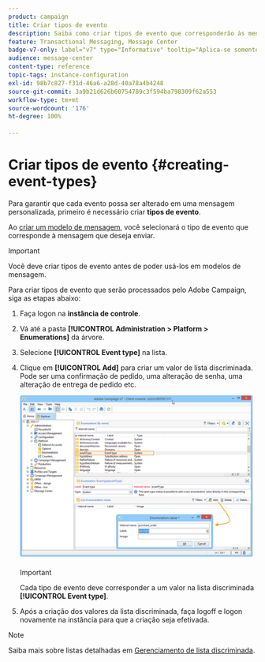 ```yaml
---
product: campaign
title: Criar tipos de evento
description: Saiba como criar tipos de evento que corresponderão às mensagens transacionais que você deseja enviar no Adobe Campaign Classic
feature: Transactional Messaging, Message Center
badge-v7-only: label="v7" type="Informative" tooltip="Aplica-se somente ao Campaign Classic v7"
audience: message-center
content-type: reference
topic-tags: instance-configuration
exl-id: 98b7c827-f31d-46a6-a28d-40a78a4b4248
source-git-commit: 3a9b21d626b60754789c3f594ba798309f62a553
workflow-type: tm+mt
source-wordcount: '176'
ht-degree: 100%

---
```


# Criar tipos de evento {#creating-event-types}



Para garantir que cada evento possa ser alterado em uma mensagem personalizada, primeiro é necessário criar **tipos de evento**.

Ao [criar um modelo de mensagem](../../message-center/using/creating-the-message-template.md), você selecionará o tipo de evento que corresponde à mensagem que deseja enviar.

>[!IMPORTANT]
>
>Você deve criar tipos de evento antes de poder usá-los em modelos de mensagem.

Para criar tipos de evento que serão processados pelo Adobe Campaign, siga as etapas abaixo:

1. Faça logon na **instância de controle**.

1. Vá até a pasta **[!UICONTROL Administration > Platform > Enumerations]** da árvore.

1. Selecione **[!UICONTROL Event type]** na lista.

1. Clique em **[!UICONTROL Add]** para criar um valor de lista discriminada. Pode ser uma confirmação de pedido, uma alteração de senha, uma alteração de entrega de pedido etc.

   ![](assets/messagecenter_eventtype_enum_001.png)

   >[!IMPORTANT]
   >
   >Cada tipo de evento deve corresponder a um valor na lista discriminada **[!UICONTROL Event type]**.

1. Após a criação dos valores da lista discriminada, faça logoff e logon novamente na instância para que a criação seja efetivada.

>[!NOTE]
>
>Saiba mais sobre listas detalhadas em [Gerenciamento de lista discriminada](../../platform/using/managing-enumerations.md).


